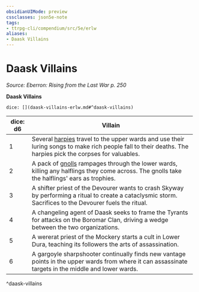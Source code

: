 ```yaml
---
obsidianUIMode: preview
cssclasses: json5e-note
tags:
- ttrpg-cli/compendium/src/5e/erlw
aliases:
- Daask Villains
---
```

# Daask Villains
*Source: Eberron: Rising from the Last War p. 250* 

**Daask Villains**

`dice: [](daask-villains-erlw.md#^daask-villains)`

| dice: d6 | Villain |
|----------|---------|
| 1 | Several [harpies](Інструменти%20ДМ/CLI/bestiary/monstrosity/harpy-xmm.md) travel to the upper wards and use their luring songs to make rich people fall to their deaths. The harpies pick the corpses for valuables. |
| 2 | A pack of [gnolls](Інструменти%20ДМ/CLI/bestiary/fiend/gnoll-warrior-xmm.md) rampages through the lower wards, killing any halflings they come across. The gnolls take the halflings' ears as trophies. |
| 3 | A shifter priest of the Devourer wants to crash Skyway by performing a ritual to create a cataclysmic storm. Sacrifices to the Devourer fuels the ritual. |
| 4 | A changeling agent of Daask seeks to frame the Tyrants for attacks on the Boromar Clan, driving a wedge between the two organizations. |
| 5 | A wererat priest of the Mockery starts a cult in Lower Dura, teaching its followers the arts of assassination. |
| 6 | A gargoyle sharpshooter continually finds new vantage points in the upper wards from where it can assassinate targets in the middle and lower wards. |
^daask-villains